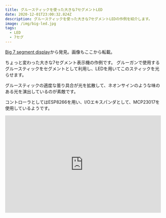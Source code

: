 ```yaml
---
title: グルースティックを使った大きな7セグメントLED
date: 2020-12-01T23:00:32.824Z
description: グルースティックを使った大きな7セグメントLEDの作例を紹介します。
image: /img/big-led.jpg
tags:
  - LED
  - 7セグ
---
```

[Big 7 segment display](https://hackaday.io/project/165116-big-7-segment-display)から発見。画像もここから転載。

ちょっと変わった大きな7セグメント表示機の作例です。
グルーガンで使用するグルースティックをセグメントとして利用し、LEDを用いてこのスティックを光らせます。

グルースティックの適度な曇り具合が光を拡散して、ネオンサインのような味のある光を演出しているのが素敵です。

コントローラとしてはESP8266を用い、I/Oエキスパンダとして、MCP23017を使用しているようです。

<iframe width="100%" height="315" src="https://www.youtube.com/embed/ur5dROu_O5A" frameborder="0" allow="accelerometer; autoplay; clipboard-write; encrypted-media; gyroscope; picture-in-picture" allowfullscreen></iframe>
